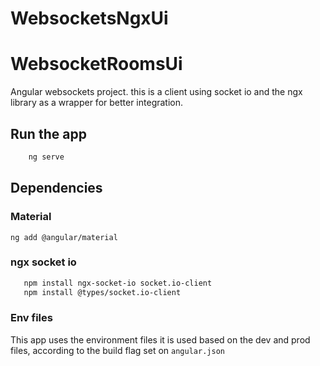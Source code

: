 # WebsocketsNgxUi
# WebsocketRoomsUi
Angular websockets project. this is a client using socket io and the ngx library as a wrapper for better integration.

## Run the app
```bash
    ng serve
```

## Dependencies
### Material
`ng add @angular/material`

### ngx socket io
```bash
   npm install ngx-socket-io socket.io-client
   npm install @types/socket.io-client
```

### Env files
This app uses the environment files
it is used based on the dev and prod files, according to the build flag set on `angular.json`
